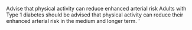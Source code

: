 Advise that physical activity can reduce enhanced arterial risk
Adults with Type 1 diabetes should be advised that physical activity can reduce their enhanced arterial risk in the medium and longer term. 
'


